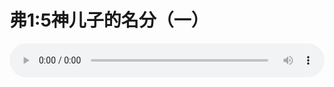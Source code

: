 # 弗1:5神儿子的名分（一）

<audio style="width: 100%;" preload="false" controls controlslist="nodownload"><source src="//file.simai.life/audio/mp3/old/12343.mp3" type="audio/mpeg">Your browser does not support the audio element.</audio>


